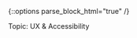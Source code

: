 {::options parse_block_html="true" /}
<section class="accordion-wrapper">

<div class="accordion-title has-no-content">
<!-- <div class="accordion-title js-trigger-content-toggle"> -->
Topic: UX & Accessibility
</div>

<!-- 1. Who does what in modern web development? -->

<!-- {::options parse_block_html="true" /}
<div class="accordion-title has-no-content js-content-toggle-ignore">

Slides

[PDF](files/w06-.min.pdf){:target="_blank"} ( KB)

</div>

<div class="accordion-title js-trigger-content-toggle">
Links + Resources
</div>

<div class="accordion-title js-trigger-content-toggle">
Homework
</div> -->

</section>
